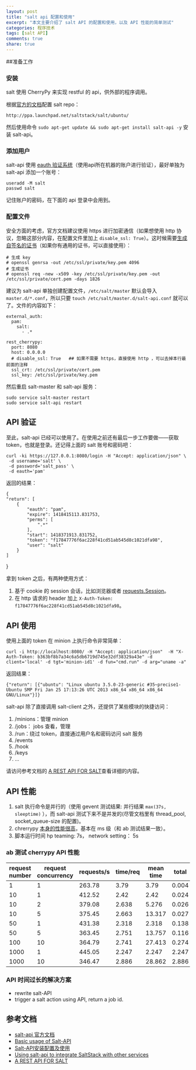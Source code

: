 ```yaml
---
layout: post
title: "salt api 配置和使用"
excerpt: "本文主要介绍了 salt API 的配置和使用，以及 API 性能的简单测试"
categories: 程序技术
tags: [salt API]
comments: true
share: true
---
```




##准备工作

### 安装
salt 使用 CherryPy 来实现 restful 的 api，供外部的程序调用。

根据[官方的文档](http://docs.saltstack.com/en/latest/topics/installation/ubuntu.html)配置 salt repo：

    http://ppa.launchpad.net/saltstack/salt/ubuntu/

然后使用命令 `sudo apt-get update && sudo apt-get install salt-api -y` 安装 salt-api。

### 添加用户
salt-api 使用 [eauth 验证系统](http://docs.saltstack.com/en/latest/topics/eauth/index.html)（使用api所在机器的账户进行验证），最好单独为 salt-api 添加一个账号：

    useradd -M salt
    passwd salt

记住账户的密码，在下面的 api 登录中会用到。

### 配置文件

安全方面的考虑，官方文档建议使用 https 进行加密通信（如果想使用 http 协议，忽略这部分内容，在配置文件里加上 `disable_ssl: True`）。这时候需要[生成自签名的证书](https://www.openssl.org/docs/HOWTO/certificates.txt)（如果你有通用的证书，可以直接使用）：

    # 生成 key
    # openssl genrsa -out /etc/ssl/private/key.pem 4096
    # 生成证书
    # openssl req -new -x509 -key /etc/ssl/private/key.pem -out /etc/ssl/private/cert.pem -days 1826
     

建议为 salt-api 单独创建配置文件，`/etc/salt/master` 默认会导入 `master.d/*.conf`，所以只要 `touch /etc/salt/master.d/salt-api.conf` 就可以了。文件的内容如下：

    external_auth:
      pam:
        salt:
          - .*
      
    rest_cherrypy:
      port: 8080
      host: 0.0.0.0     
      # disable_ssl: True   ## 如果不需要 https，直接使用 http ，可以去掉本行最前面的注释
      ssl_crt: /etc/ssl/private/cert.pem
      ssl_key: /etc/ssl/private/key.pem

然后重启 salt-master 和 salt-api 服务：

    sudo service salt-master restart
    sudo service salt-api restart


## API 验证
至此，salt-api 已经可以使用了。在使用之前还有最后一步工作要做——获取 token，也就是登录。还记得上面的 salt 账号和密码吧：

    curl -ki https://127.0.0.1:8080/login -H "Accept: application/json" \
     -d username='salt' \
     -d password='salt_pass' \
     -d eauth='pam'

返回的结果：

    {
    "return": [
        {
            "eauth": "pam", 
            "expire": 1418415113.831753, 
            "perms": [
                ".*"
            ], 
            "start": 1418371913.831752, 
            "token": "f17847776f6ac228f41cd51ab545d8c1021dfa98", 
            "user": "salt"
        }
    ]
}

拿到 token 之后，有两种使用方式：

1. 基于 cookie 的 session 会话，比如浏览器或者 [requests.Session](http://docs.python-requests.org/en/latest/user/advanced/#session-objects)。
2. 在 http 请求的 header 加上 `X-Auth-Token: f17847776f6ac228f41cd51ab545d8c1021dfa98`。

## API 使用

使用上面的 token 在 minion 上执行命令非常简单：

    curl -i http://localhost:8080/ -H "Accept: application/json"  -H "X-Auth-Token: b363bf8b7a34c6a5db6719d745e32df38329a43e" -d client='local' -d tgt='minion-id1' -d fun="cmd.run" -d arg="uname -a"
    
返回结果：

    {"return": [{"ubuntu": "Linux ubuntu 3.5.0-23-generic #35~precise1-Ubuntu SMP Fri Jan 25 17:13:26 UTC 2013 x86_64 x86_64 x86_64 GNU/Linux"}]}

salt-api 除了直接调用 salt-client 之外，还提供了某些模块的快捷访问：

1. /minions：管理 minion
2. /jobs： jobs 查看，管理
3. /run：绕过 token，直接通过用户名和密码访问 salt 服务
4. /events
5. /hook
6. /keys
7. ...

请访问参考文档的 [A REST API FOR SALT](http://docs.saltstack.com/en/latest/ref/netapi/all/salt.netapi.rest_cherrypy.html)查看详细的内容。

## API 性能

1. salt 执行命令是并行的（使用 gevent 测试结果: 并行结果 `max(37s, sleeptime)` ），而 salt-api 测试下来不是并发的(尽管文档里有 thread_pool, socket_queue-size 的配置)。
2. chrerrypy [本身的性能很高](https://cherrypy.readthedocs.org/en/3.2.6/appendix/cherrypyspeed.html)，基本在 ms 级（和 ab 测试结果一致）。
3. 脚本运行时间 hp teaming: 7s， network setting： 5s

### ab 测试 cherrypy API 性能

request number | request concurrency | requests/s | time/req | mean time  |  total 
-----       | ---------     | --------- |   ------------ | --------------- | ----
1           |   1           |   263.78  |   3.79    | 3.79     |  0.004
10          |    1          |   412.52  |    2.42    | 2.42    |  0.024
10          |   2           |   379.08  |    2.638  |  5.276   |  0.026
10          |   5           |   375.45  |   2.663   | 13.317   |  0.027
50          |   1           |   431.38  |   2.318   | 2.318    |  0.138
50          |   5           |   363.45  |   2.751   | 13.757   |  0.116
100         |   10          |   364.79  |   2.741   | 27.413   |  0.274
1000        |   1           |   445.05  |   2.247   | 2.247    |  2.247 
1000        |   10          |   346.47  |   2.886   | 28.862   |  2.886 

### API 时间过长的解决方案

+ rewrite salt-API
+ trigger a salt action using API, return a job id. 




## 参考文档
+ [salt-api 官方文档](https://salt-api.readthedocs.org/en/latest/)
+ [Basic usage of Salt-API](https://coderwall.com/p/jcxcba/basic-usage-of-salt-api)
+ [Salt-API安装配置及使用](http://pengyao.org/salt-api-deploy-and-use.html)
+ [Using salt-api to integrate SaltStack with other services](http://bencane.com/2014/07/17/integrating-saltstack-with-other-services-via-salt-api/)
+ [A REST API FOR SALT](http://docs.saltstack.com/en/latest/ref/netapi/all/salt.netapi.rest_cherrypy.html)

